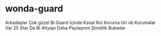# wonda-guard
Arkadaşlar Çok güzel Bi Guard İçinde Kanal Rol Koruma Url vb Korumalar Var 25 Star Da Bi Altyapı Daha Paylaşırım Şimdilik Bukadar
